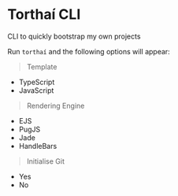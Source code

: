 # Torthaí CLI
CLI to quickly bootstrap my own projects

Run `torthaí` and the following options will appear: 
> Template
* TypeScript
* JavaScript

> Rendering Engine
* EJS
* PugJS
* Jade
* HandleBars

> Initialise Git
* Yes
* No
